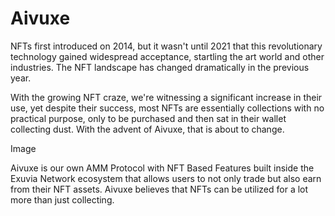 # Aivuxe

NFTs first introduced on 2014, but it wasn't until 2021 that this revolutionary technology gained widespread acceptance, startling the art world and other industries. The NFT landscape has changed dramatically in the previous year.

With the growing NFT craze, we're witnessing a significant increase in their use, yet despite their success, most NFTs are essentially collections with no practical purpose, only to be purchased and then sat in their wallet collecting dust. With the advent of Aivuxe, that is about to change.



Image







Aivuxe is our own AMM Protocol with NFT Based Features built inside the Exuvia Network ecosystem that allows users to not only trade but also earn from their NFT assets. Aivuxe believes that NFTs can be utilized for a lot more than just collecting.
